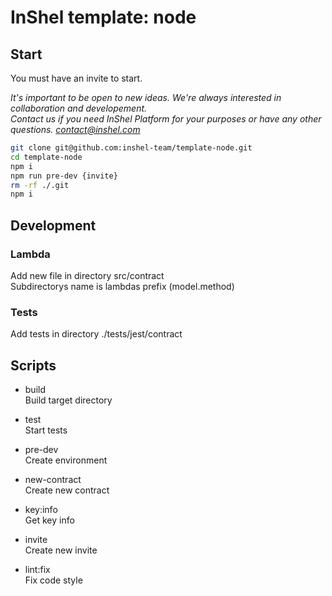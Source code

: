 # InShel template: node

## Start

You must have an invite to start.  

*It's important to be open to new ideas. We're always interested in collaboration and developement.  
Contact us if you need InShel Platform for your purposes or have any other questions.
[contact@inshel.com](mailto:contact@inshel.com)*

```bash
git clone git@github.com:inshel-team/template-node.git
cd template-node
npm i
npm run pre-dev {invite}
rm -rf ./.git
npm i
```

## Development

### Lambda

Add new file in directory src/contract  
Subdirectorys name is lambdas prefix (model.method)

### Tests

Add tests in directory ./tests/jest/contract

## Scripts

- build  
Build target directory

- test  
Start tests

- pre-dev  
Create environment

- new-contract  
Create new contract

- key:info  
Get key info

- invite  
Create new invite

- lint:fix  
Fix code style